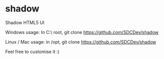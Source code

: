 shadow
======

Shadow HTML5 UI


Windows usage:
In C:\ root, git clone https://github.com/SDCDev/shadow

Linux / Mac usage:
in /opt, git clone https://github.com/SDCDev/shadow

Feel free to customise it :)
